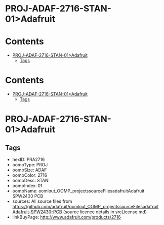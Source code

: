 
PROJ-ADAF-2716-STAN-01>Adafruit
===============================

Contents
========

* [PROJ-ADAF-2716-STAN-01>Adafruit](#proj-adaf-2716-stan-01adafruit)
	* [Tags](#tags)

Contents
========

* [PROJ-ADAF-2716-STAN-01>Adafruit](#proj-adaf-2716-stan-01adafruit)
	* [Tags](#tags)

# PROJ-ADAF-2716-STAN-01>Adafruit

## Tags

- hexID: PRA2716
- oompType: PROJ
- oompSize: ADAF
- oompColor: 2716
- oompDesc: STAN
- oompIndex: 01
- oompName: oomlout_OOMP_projectssourceFilesadafruitAdafruit SPW2430 PCB
- sources: All source files from https://github.com/adafruit/oomlout_OOMP_projectssourceFilesadafruitAdafruit-SPW2430-PCB (source licence details in srcLicense.md)
- linkBuyPage: http://www.adafruit.com/products/2716
